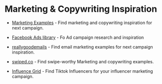 
# Marketing & Copywriting Inspiration

-   [Marketing Examples](https://marketingexamples.com/) - Find marketing and copywriting inspiration for next campaign.
   
-   [Facebook Ads library](https://www.facebook.com/ads/library/) - Fo Ad campaign research and inspiration
   
-   [reallygoodemails](https://reallygoodemails.com/) - Find email marketing examples for next campaign inspiration.

-   [swiped.co](https://swiped.co/) - Find swipe-worthy Marketing and copywriting examples.

-   [Influence Grid](https://influencegrid.com/) - Find Tiktok Influencers for your influencer marketing campaign.
